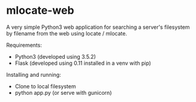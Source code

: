 # mlocate-web
A very simple Python3 web application for searching a server's filesystem by filename from the web using locate / mlocate. 

Requirements:
* Python3 (developed using 3.5.2)
* Flask (developed using 0.11 installed in a venv with pip)

Installing and running:
* Clone to local filesystem
* python app.py (or serve with gunicorn)
